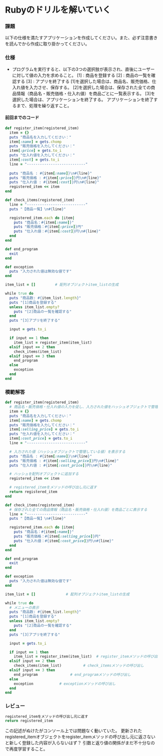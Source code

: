 # Rubyのドリルを解いていく
### 課題
以下の仕様を満たすアプリケーションを作成してください。また、必ず注意書きを読んでから作成に取り掛かってください。

### 仕様
- プログラムを実行すると、以下の3つの選択肢が表示され、直後にユーザーに対して値の入力を求めること。
[1] : 商品を登録する
[2] : 商品の一覧を確認する
[3] : アプリを終了する
[1]を選択した場合は、商品名、販売価格、仕入れ値を入力させ、保存する。
[2]を選択した場合は、保存された全ての商品情報（商品名・販売価格・仕入れ値）を商品ごとに一覧表示する。
[3]を選択した場合は、アプリケーションを終了する。
アプリケーションを終了するまで、処理を繰り返すこと。

#### 前回までのコード
```ruby
def register_item(registered_item)
  item = {}
  puts "商品名を入力してください："
  item[:name] = gets.chomp
  puts "販売価格を入力してください："
  item[:price] = gets.to_i
  puts "仕入れ値を入力してください："
  item[:cost] = gets.to_i
  line = "---------------------------"
  
  puts "商品名 : #{item[:name]}\n#{line}"
  puts "販売価格 : #{item[:price]}円\n#{line}"
  puts "仕入れ値 : #{item[:cost]}円\n#{line}"
  registered_item << item
end

def check_items(registered_item)
  line = "---------------------------"
  puts "【商品一覧】\n#{line}"

  registered_item.each do |item|
    puts "商品名：#{item[:name]}"
    puts "販売価格：#{item[:price]}円"
    puts "仕入れ値：#{item[:cost]}円\n#{line}"
  end
end

def end_program
  exit
end

def exception
  puts "入力された値は無効な値です"
end

item_list = []         # 配列オブジェクトitem_listの生成

while true do
  puts "商品数: #{item_list.length}"
  puts "[1]商品を登録する"
  unless item_list.empty?
    puts "[2]商品の一覧を確認する"
  end
  puts "[3]アプリを終了する"

  input = gets.to_i

  if input == 1 then
    item_list = register_item(item_list)  
  elsif input == 2 then
    check_items(item_list)
  elsif input == 3 then
    end_program
  else
    exception 
  end
end
```

### 模範解答
```ruby
def register_item(registered_item)
  # 商品名・販売価格・仕入れ値の入力を促し、入力された値をハッシュオブジェクトで管理する
  item = {}
  puts "商品名を入力してください："
  item[:name] = gets.chomp
  puts "販売価格を入力してください："
  item[:selling_price] = gets.to_i
  puts "仕入れ値を入力してください："
  item[:cost_price] = gets.to_i
  line = "---------------------------"

  # 入力された値（ハッシュオブジェクトで管理している値）を表示する
  puts "商品名 : #{item[:name]}\n#{line}"
  puts "販売価格 : #{item[:selling_price]}円\n#{line}"
  puts "仕入れ値 : #{item[:cost_price]}円\n#{line}"

  # ハッシュを配列オブジェクトに追加する
  registered_item << item

  # registered_itemをメソッドの呼び出し元に返す
  return registered_item
end

def check_items(registered_item)
  # 保存された全ての商品情報（商品名・販売価格・仕入れ値）を商品ごとに表示する
  line = "---------------------------"
  puts "【商品一覧】\n#{line}"

  registered_item.each do |item|
    puts "商品名：#{item[:name]}"
    puts "販売価格：#{item[:selling_price]}円"
    puts "仕入れ値：#{item[:cost_price]}円\n#{line}"
  end
end

def end_program
  exit
end

def exception
  puts "入力された値は無効な値です"
end

item_list = []              # 配列オブジェクトitem_listの生成

while true do
  # メニューの表示
  puts "商品数: #{item_list.length}"
  puts "[1]商品を登録する"
  unless item_list.empty?
    puts "[2]商品の一覧を確認する"
  end
  puts "[3]アプリを終了する"

  input = gets.to_i

  if input == 1 then
    item_list = register_item(item_list)  # register_itemメソッドの呼び出し
  elsif input == 2 then
    check_items(item_list)          # check_itemsメソッドの呼び出し
  elsif input == 3 then
    end_program               # end_programメソッドの呼び出し
  else
    exception            # exceptionメソッドの呼び出し
  end
end
```

### レビュー
```ruby
registered_itemをメソッドの呼び出し元に返す
return registered_item
```
この記述がぬけたがコンソール上では問題なく動いていた。
更新されたregistered_itemオブジェクトをregister_itemメソッドの呼び出し元に返さないと新しく登録した内容が入らないはず？
引数と返り値の関係がまだ不十分なので再度学習すること。

